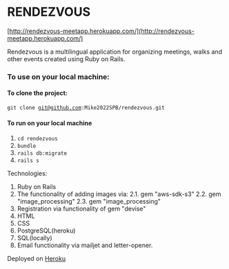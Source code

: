 # RENDEZVOUS
[http://rendezvous-meetapp.herokuapp.com/](http://rendezvous-meetapp.herokuapp.com/)

Rendezvous is a multilingual application for organizing meetings, walks and other events created using Ruby on Rails.

### To use on your local machine:
#### To clone the project:
<code>git clone git@github.com:Mike2022SPB/rendezvous.git</code>
#### To run on your local machine
1. <code>cd rendezvous</code>
2. <code>bundle</code>
3. <code>rails db:migrate</code>
4. <code>rails s</code>

Technologies:
1. Ruby on Rails
2. The functionality of adding images via: 
2.1. gem "aws-sdk-s3"
2.2. gem "image_processing"
2.3. gem "image_processing"
3. Registration via functionality of gem "devise"
4. HTML
5. CSS
6. PostgreSQL(heroku)
7. SQL(locally)
8. Email functionality via mailjet and letter-opener.

Deployed on [Heroku](https://dashboard.heroku.com/)
